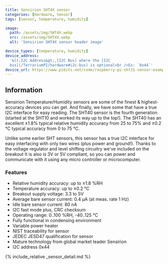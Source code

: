 ```yaml
---
title: Sensirion SHT4X sensor
categories: [Hardware, Sensor]
tags: [sensor, temperature, humidity]

image:
  path: /assets/img/SHT4X.webp
  src: /assets/img/SHT4X.webp
  alt: 'Sensirion SHT4X sensor header image'

device_types: [temperature, humidity]
device_address:
  '&lt;I2C Address&gt;,[I2C Bus] where the [I2C
  bus](/TerrariumPI/hardware#i2c-bus) is optional<br />Ex: `0x44`'
device_url: https://www.pibits.net/code/raspberry-pi-sht31-sensor-example.php
---
```


## Information

Sensirion Temperature/Humidity sensors are some of the finest & highest-accuracy
devices you can get. And finally, we have some that have a true I2C interface
for easy reading. The SHT40 sensor is the fourth generation (started at the
SHT10 and worked its way up to the top!). The SHT40 has an excellent ±1.8%
typical relative humidity accuracy from 25 to 75% and ±0.2 °C typical accuracy
from 0 to 75 °C.

Unlike some earlier SHT sensors, this sensor has a true I2C interface for easy
interfacing with only two wires (plus power and ground!). Thanks to the voltage
regulator and level shifting circuitry we've included on the breakout It is also
is 3V or 5V compliant, so you can power and communicate with it using any micro
controller or microcomputer.

### Features

- Relative humidity accuracy: up to ±1.8 %RH
- Temperature accuracy: up to ±0.2 °C
- Breakout supply voltage: 3.3 to 5V
- Average bare sensor current: 0.4 μA (at meas. rate 1 Hz)
- Idle bare sensor current: 80 nA
- I2C fast mode plus, CRC checksum
- Operating range: 0..100 %RH, -40..125 °C
- Fully functional in condensing environment
- Variable power heater
- NIST traceability for sensor
- JEDEC JESD47 qualification for sensor
- Mature technology from global market leader Sensirion
- I2C address 0x44

{% include_relative _sensor_detail.md %}
